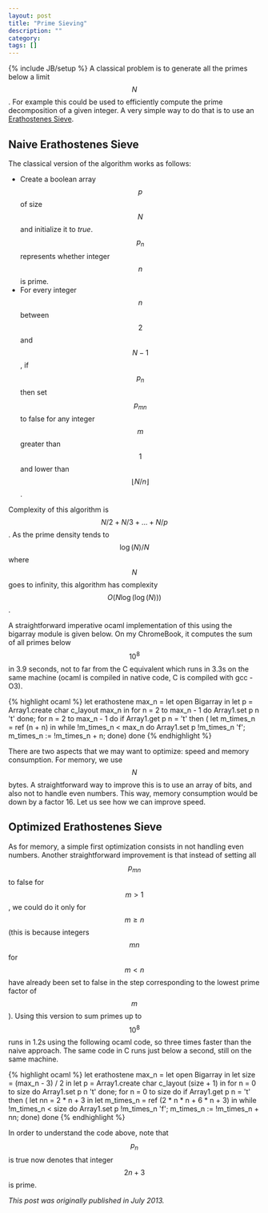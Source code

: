 ```yaml
---
layout: post
title: "Prime Sieving"
description: ""
category: 
tags: []
---
```

{% include JB/setup %}
A classical problem is to generate all the primes below a limit $$N$$. For example this could be used to efficiently compute the prime decomposition of a given integer. A very simple way to do that is to use an [Erathostenes Sieve](http://en.wikipedia.org/wiki/Erathostenes_sieve).

## Naive Erathostenes Sieve

The classical version of the algorithm works as follows:

* Create a boolean array $$p$$ of size $$N$$ and initialize it to *true*. $$p_n$$ represents whether integer $$n$$ is prime.
* For every integer $$n$$ between $$2$$ and $$N-1$$, if $$p_n$$ then set $$p_{mn}$$ to false for any integer $$m$$ greater than $$1$$ and lower than $$\lfloor N/n \rfloor$$.

Complexity of this algorithm is $$N/2 + N/3 + ... + N/p$$. As the prime density tends to $$\log(N)/N$$ where $$N$$ goes to infinity, this algorithm has complexity $$O(N\log(\log(N)))$$.

A straightforward imperative ocaml implementation of this using the bigarray module is given below. On my ChromeBook, it computes the sum of all primes below $$10^8$$ in 3.9 seconds, not to far from the C equivalent which runs in 3.3s on the same machine (ocaml is compiled in native code, C is compiled with gcc -O3).

{% highlight ocaml %}
let erathostene max_n =
  let open Bigarray in
  let p = Array1.create char c_layout max_n in
  for n = 2 to max_n - 1 do Array1.set p n 't' done;
  for n = 2 to max_n - 1 do
    if Array1.get p n = 't' then (
      let m_times_n = ref (n + n) in
      while !m_times_n < max_n do
        Array1.set p !m_times_n 'f';
        m_times_n := !m_times_n + n;
      done)
  done
{% endhighlight %}

There are two aspects that we may want to optimize: speed and memory consumption. For memory, we use $$N$$ bytes. A straightforward way to improve this is to use an array of bits, and also not to handle even numbers. This way, memory consumption would be down by a factor 16. Let us see how we can improve speed.

## Optimized Erathostenes Sieve

As for memory, a simple first optimization consists in not handling even numbers. Another straightforward improvement is that instead of setting all $$p_{mn}$$ to false for $$m > 1$$, we could do it only for $$m \geq n$$ (this is because integers $$mn$$ for $$m < n$$ have already been set to false in the step corresponding to the lowest prime factor of $$m$$). Using this version to sum primes up to $$10^8$$ runs in 1.2s using the following ocaml code, so three times faster than the naive approach. The same code in C runs just below a second, still on the same machine.

{% highlight ocaml %}
let erathostene max_n =
  let open Bigarray in
  let size = (max_n - 3) / 2 in
  let p = Array1.create char c_layout (size + 1) in
  for n = 0 to size do Array1.set p n 't' done;
  for n = 0 to size do
    if Array1.get p n = 't' then (
      let nn = 2 * n + 3 in
      let m_times_n = ref (2 * n * n + 6 * n + 3) in
      while !m_times_n < size do
        Array1.set p !m_times_n 'f';
        m_times_n := !m_times_n + nn;
      done)
  done
{% endhighlight %}

In order to understand the code above, note that $$p_n$$ is true now denotes that integer $$2n+3$$ is prime.

*This post was originally published in July 2013.*
